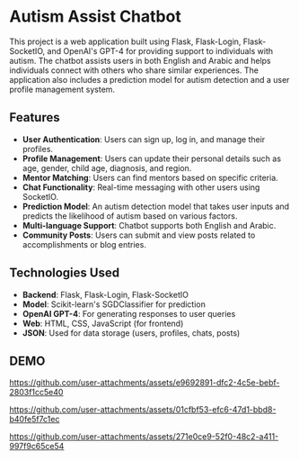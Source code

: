 # Autism Assist Chatbot

This project is a web application built using Flask, Flask-Login, Flask-SocketIO, and OpenAI's GPT-4 for providing support to individuals with autism. The chatbot assists users in both English and Arabic and helps individuals connect with others who share similar experiences. The application also includes a prediction model for autism detection and a user profile management system.

## Features

- **User Authentication**: Users can sign up, log in, and manage their profiles.
- **Profile Management**: Users can update their personal details such as age, gender, child age, diagnosis, and region.
- **Mentor Matching**: Users can find mentors based on specific criteria.
- **Chat Functionality**: Real-time messaging with other users using SocketIO.
- **Prediction Model**: An autism detection model that takes user inputs and predicts the likelihood of autism based on various factors.
- **Multi-language Support**: Chatbot supports both English and Arabic.
- **Community Posts**: Users can submit and view posts related to accomplishments or blog entries.

## Technologies Used

- **Backend**: Flask, Flask-Login, Flask-SocketIO
- **Model**: Scikit-learn's SGDClassifier for prediction
- **OpenAI GPT-4**: For generating responses to user queries
- **Web**: HTML, CSS, JavaScript (for frontend)
- **JSON**: Used for data storage (users, profiles, chats, posts)
  
## DEMO
https://github.com/user-attachments/assets/e9692891-dfc2-4c5e-bebf-2803f1cc5e40

https://github.com/user-attachments/assets/01cfbf53-efc6-47d1-bbd8-b40fe5f7c1ec



https://github.com/user-attachments/assets/271e0ce9-52f0-48c2-a411-997f9c65ce54
